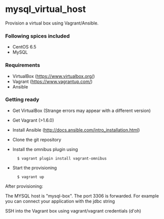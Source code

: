 # mysql_virtual_host

Provision a virtual box using Vagrant/Ansible.

### Following spices included

- CentOS 6.5
- MySQL

### Requirements

- VirtualBox (https://www.virtualbox.org/)
- Vagrant (https://www.vagrantup.com/)
- Ansible

### Getting ready

- Get VirtualBox (Strange errors may appear with a different version)
- Get Vagrant (>1.6.0)
- Install Ansible (http://docs.ansible.com/intro_installation.html)

- Clone the git repository

- Install the omnibus plugin using
	
		$ vagrant plugin install vagrant-omnibus

- Start the provisioning
	
		$ vagrant up

After provisioning:

The MYSQL host is "mysql-box". The port 3306 is forwarded. 
For example you can connect your application with the jdbc string
 
 
SSH into the Vagrant box using vagrant/vagrant credentials (d'oh)

